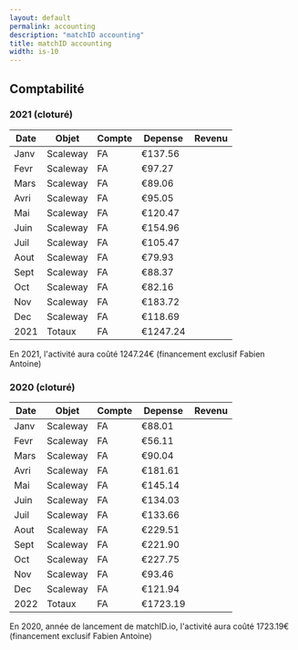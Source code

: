 ```yaml
---
layout: default
permalink: accounting
description: "matchID accounting"
title: matchID accounting
width: is-10
---
```



## Comptabilité


### 2021 (cloturé)
|Date   |Objet            |Compte            |Depense        |Revenu                 
|-------|-------|------------------|---------------|-------------
|Janv |Scaleway |FA          |€137.56 |
|Fevr |Scaleway |FA          |€97.27 |
|Mars |Scaleway |FA          |€89.06 |
|Avri |Scaleway |FA          |€95.05 |
|Mai  |Scaleway |FA          |€120.47 |
|Juin |Scaleway |FA          |€154.96 |
|Juil |Scaleway |FA          |€105.47 |
|Aout |Scaleway |FA          |€79.93 |
|Sept |Scaleway |FA          |€88.37 |
|Oct |Scaleway |FA           |€82.16 |
|Nov |Scaleway |FA           |€183.72 |
|Dec |Scaleway |FA           |€118.69 |
|2021 |Totaux |FA           |€1247.24 |

En 2021, l'activité aura coûté 1247.24€ (financement exclusif Fabien Antoine)


### 2020 (cloturé)
|Date   |Objet            |Compte            |Depense        |Revenu                 
|-------|-------|------------------|---------------|-------------
|Janv |Scaleway |FA          |€88.01 |
|Fevr |Scaleway |FA          |€56.11 |
|Mars |Scaleway |FA          |€90.04 |
|Avri |Scaleway |FA          |€181.61 |
|Mai  |Scaleway |FA          |€145.14 |
|Juin |Scaleway |FA          |€134.03 |
|Juil |Scaleway |FA          |€133.66 |
|Aout |Scaleway |FA          |€229.51 |
|Sept |Scaleway |FA          |€221.90 |
|Oct |Scaleway |FA           |€227.75|
|Nov |Scaleway |FA           |€93.46 |
|Dec |Scaleway |FA           |€121.94 |
|2022 |Totaux |FA           |€1723.19 |

En 2020, année de lancement de matchID.io, l'activité aura coûté 1723.19€ (financement exclusif Fabien Antoine)

